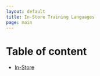 ```yaml
---
layout: default
title: In-Store Training Languages
page: main
---
```


# Table of content
* [In-Store](./in-store/index.html)

